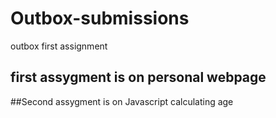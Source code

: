 # Outbox-submissions
outbox first assignment 

## first assygment is on personal webpage
##Second assygment is on Javascript
calculating age
